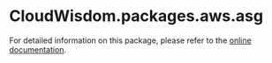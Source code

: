 # CloudWisdom.packages.aws.asg

For detailed information on this package, please refer to the [online documentation](https://docs.virtana.com/en/aws.html).
